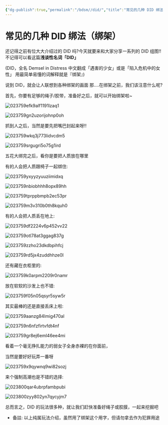 ```yaml
---
{"dg-publish":true,"permalink":"/bdsm//did/","title":"常见的几种 DID 绑法（绑架）","tags":["DID","绑架","玩法"]}
---
```



# 常见的几种 DID 绑法（绑架）

还记得之前有位大大介绍过的 DID 吗?今天就要来和大家分享一系列的 DID 组图!!
不记得可以看这篇**浅谈性名词「DID」**

(DID，全名 Demsel in Distress
中文翻成「遇害的少女」或是「陷入危机中的女性」
用最简单易懂的词解释就是『绑架』)

说到 DID，就会让人联想到各种绑架的画面
那….在绑架之前，我们该注意什么呢?

首先，你要有足够的绳子/胶带，准备好之后，就可以开始绑架啦~

![023759efk9alf1191lzaq1](https://wikijs-pics.zfeny.me/wikijs/img/2025/02/eefd34ad7a9ffed02e1b9a5e8a643cbe.jpg)

![023759gn2uzorijohnp0oh](https://wikijs-pics.zfeny.me/wikijs/img/2025/02/40245dbb1c078f1a7d964736c5631e66.jpg)

抓到人之后，当然是要先把嘴巴封起来呀!!

![023759wkq3j773lidvcdm5](https://wikijs-pics.zfeny.me/wikijs/img/2025/02/7a99d5b2d1ace2bb97c11066ce2a82cc.png)

![023759srgugri5o75g1ird](https://wikijs-pics.zfeny.me/wikijs/img/2025/02/35bd3769e9422b1cccb25d2003c0edad.jpg)

五花大绑完之后，看你是要把人质放在哪里

有的人会把人质跟椅子一起绑住:

![023759yxyyzyuuziimidxq](https://wikijs-pics.zfeny.me/wikijs/img/2025/02/a4fcb32e852497cf399ee64651d75256.jpg)

![023759nbiobhhh8opx89hh](https://wikijs-pics.zfeny.me/wikijs/img/2025/02/8cc1e430f041fa8d52336a2248b98f3e.jpg)

![023759tprppbmpb2ec53pr](https://wikijs-pics.zfeny.me/wikijs/img/2025/02/11a3f7331903d572389c800daac9a11a.jpg)

![023759m3v310b0th8kquh0](https://wikijs-pics.zfeny.me/wikijs/img/2025/02/fff139d644ec5d7e249ab4e1757a34ca.jpg)

有的人会把人质丢在地上:

![023759df2224v6p452vv22](https://wikijs-pics.zfeny.me/wikijs/img/2025/02/f9d68f4e958c907feb640fdd51003f4f.jpg)

![023759otl78at3ggag837g](https://wikijs-pics.zfeny.me/wikijs/img/2025/02/95af0a2f3ed32f3df89eb4246ad24e1c.jpg)

![023759zzho23dkdbpihfcj](https://wikijs-pics.zfeny.me/wikijs/img/2025/02/ede0e1e45f10b4449a78242303a8471d.jpg)

![023759rd5jx4zuddhhze0l](https://wikijs-pics.zfeny.me/wikijs/img/2025/02/7024c699ea563eb208e8d53e77ea6fa6.png)

还有藏在衣柜里的:

![023759k0arpm2209r0namr](https://wikijs-pics.zfeny.me/wikijs/img/2025/02/62fd35c2c05505c95c0a7ffcfd27c105.png)

放在软软的沙发上也不错:

![023759f05n05qsyr5syw5r](https://wikijs-pics.zfeny.me/wikijs/img/2025/02/877eebb97a6746e6af7ff8fb7bb42a86.jpg)

其实最棒的还是直接丢床上啦:

![023759aanzg84lmig470al](https://wikijs-pics.zfeny.me/wikijs/img/2025/02/48112dcbb267ba2dc45459764747c2b0.jpg)

![023759n6nfzfirtvfdt4nf](https://wikijs-pics.zfeny.me/wikijs/img/2025/02/951d6e91c2c2587176eed18380c1ab3e.jpg)

![023759gr8ej6eml46ee4mi](https://wikijs-pics.zfeny.me/wikijs/img/2025/02/c33c67fe9d2dc5491cf0726495b7561f.png)

看着一个毫无挣扎能力的弱女子全身赤裸的在你面前，

当然是要好好玩弄一番呀

![023759x9qywnq9wi82sozj](https://wikijs-pics.zfeny.me/wikijs/img/2025/02/58a4341dbb1883b5767afe4fc8d5f806.png)

来个强制高潮也是不错的选择:

![023800qar4ubrpfambpubi](https://wikijs-pics.zfeny.me/wikijs/img/2025/02/e6e797f858b0ad6f500cb1cb3e9e55b4.jpg)

![023800zyy802yn7qycyjm7](https://wikijs-pics.zfeny.me/wikijs/img/2025/02/6b74b93e1ca3fa925036e6e5f196b769.jpg)

总而言之，DID 的玩法很多种，就让我们赶快准备好绳子或胶膜，一起来挖掘吧

- 备註: 以上纯属玩法介绍，虽然用了绑架这个用字，但请勿拿去作为犯罪用途